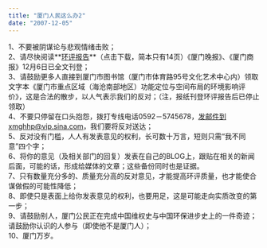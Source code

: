 ```yaml
---
title: "厦门人民这么办2"
date: "2007-12-05"
---
```


1、不要被阴谋论与悲观情绪击败；  
2、请尽快阅读**[环评报告](https://web.archive.org/web/20071211134438/http://www.xmnn.cn/xmhp/index.html)**（点击下载，简本只有14页）《厦门晚报》、《厦门商报》12月6日已全文刊登；  
3、请鼓励更多人直接到厦门市图书馆（厦门市体育路95号文化艺术中心内）领取文字本《厦门市重点区域（海沧南部地区）功能定位与空间布局的环境影响评价》，这是合法的散步，以人气表示我们的反对；（注，报纸刊登环评报告后已停止领取）  
4、不要只停留在口头抱怨，拨打专线电话0592－5745678，发邮件到xmghhp@vip.sina.com，我们要将反对送达；  
5、反对没有门槛，人人有发表意见的权利，长可数十万言，短则只需“我不同意”四个字；  
6、将你的意见（及相关部门的回复）发表在自己的BLOG上，跟贴在相关的新闻后面，可能的话，形成给媒体的文章；这些备份同时也是证据。  
7、只有数量充分多的、质量充分高的反对意见，才能提高环评质量，也才能使合谋做假的可能性降低；  
8、即使只是表面上给你发表意见的权利，也要用足，这是可能走向实质改变的第一步；  
9、请鼓励别人，厦门公民正在完成中国维权史与中国环保进步史上的一件奇迹；请鼓励你认识的人参与（即使他不是厦门人）；  
10、厦门万岁。
